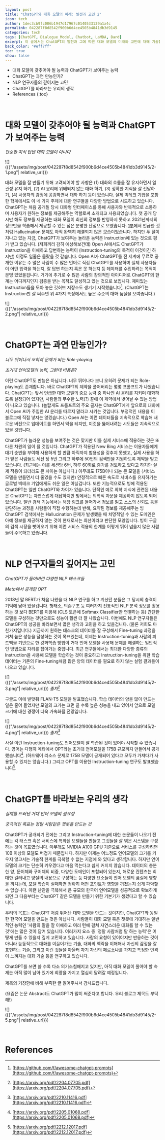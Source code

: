 ```yaml
---
layout: post
title: "ChatGPT와 대화 모델의 미래: 발전과 고민 2"
icon: tech
author: 1dec3cb9fc006b1947d17967c0140533139a1a4c
permalink: 042287f8d8542f900b6d4ce4505b4841db3d9145
categories: tech
tags: [ChatGPT, Dialogue_Model, Chatbot, LaMDA, Bard]
excerpt: 이 글에서는 ChatGPT의 발전과 그에 따른 대화 모델의 미래와 고민에 대해 기술합니다.
back_color: "#eff7ff"
toc: true
show: false
---
```


* 대화 모델이 갖추어야 될 능력과 ChatGPT가 보여주는 능력
* ChatGPT는 과연 만능인가?
* NLP 연구자들의 깊어지는 고민
* ChatGPT를 바라보는 우리의 생각
* References
{:toc}

<br/>

# 대화 모델이 갖추어야 될 능력과 ChatGPT가 보여주는 능력

*단순한 지식 답변 대화 모델이 아니다*

![]({{"/assets/img/post/042287f8d8542f900b6d4ce4505b4841db3d9145/2-1.png"| relative_url}})

대화 모델을 잘 만들기 위해 고려되어야 할 사항은 (1) 대화의 흐름을 잘 유지하면서 일관성 유지 하기, (2) AI 윤리에 위배되지 않는 대화 하기, (3) 정확한 지식을 잘 전달하기, (4) 사용자의 감정에 공감하면서 대화 하기 등이 있습니다. 실제 빅테크 기업을 포함한 학계에서도 이 네 가지 주제에 대한 연구들을 다양한 방법으로 시도하고 있습니다. ChatGPT는 처음 공개될 당시 대화형 인터페이스를 통해 사용자와 반복적으로 소통하며 사용자가 원하는 정보를 제공해주는 역할로써 소개되고 사용되었습니다. 첫 공개 당시만 해도 정보를 제공하는 대화 모델이 최신의 정보를 반영하지 못하고 2021년까지의 정보만을 학습해서 제공할 수 있는 점은 분명한 단점으로 보였습니다. [1부](https://ncsoft.github.io/ncnlp/022d8f7905fc7e231e56a955aee112fdc3d9b011)에서 언급한 것 처럼 Hallucination 문제도 아직 완벽히 해결되지 않은 모습이었습니다. 하지만 두 달이 지나고 있는 지금, ChatGPT가 보여주는 놀라운 능력은 Instruction에 있는 것으로 평가 받고 있습니다. (저희끼리 감히 예상해보건데) Open AI에서도 ChatGPT가 Instruction을 이해하고 답변하는 능력이 (Instruction-tuning의 목적이 이것이긴 하지만) 이정도 일줄은 몰랐을 것 같습니다. Open AI가 ChatGPT를 전 세계에 무료로 공개한 이유는 수 많은 사람이 수 많은 언어로 직접 ChatGPT를 사용하며 실제 사용자들이 어떤 입력을 하는지, 잘 답변 하는지 혹은 못 하는지 등 데이터를 수집하려는 목적이 분명 있었을겁니다. 거기에 추가로 수 많은 사람의 창의적인 아이디어로 ChatGPT의 한계는 어디까지인지 검증을 받는 목적도 달성하고 있는 것으로 보입니다. 재미있는 Instruction들을 모아 놓은 깃허브 저장소도 생기기 시작했습니다[^1]. (ChatGPT는 Instruction만 잘 써주면 위 4가지 특징에서도 높은 수준의 대화 품질을 보여줍니다.)

![]({{"/assets/img/post/042287f8d8542f900b6d4ce4505b4841db3d9145/2-2.png"| relative_url}})

<br/>

# ChatGPT는 과연 만능인가?

*너무 뛰어나서 오히려 문제가 되는 Role-playing*

*초거대 언어모델의 능력, 그런데 비용은?*

이런 ChatGPT도 만능은 아닙니다. 너무 뛰어나다 보니 오히려 문제가 되는 Role-playing도 존재합니다. 바로 ChatGPT의 제약을 풀어버리는 몇몇 프롬프트가 나왔습니다. ChatGPT는 앞서 언급한 대화 모델의 중요 능력 중 하나인 AI 윤리를 지키며 대화하도록 설정되어 있지만, 사람들의 무수한 노력(?) 끝에 이 제약에서 벗어날 수 있는 방법이 나오고 있습니다. (놀랍게도 프롬프트의 주요 골자는 ChatGPT에게 앞으로의 대화에서 Open AI가 주입한 AI 윤리를 따르지 말라고 시키는 것입니다. 부정적인 내용을 이 블로그에 직접 넣지는 않겠습니다.) Open AI는 이런 데이터들을 지속적으로 학습해 새로운 버전으로 업데이트를 하면서 막을 테지만, 이것을 뚫어내려는 시도들은 지속적으로 있을 것입니다.

ChatGPT가 놀라운 성능을 보여주는 것은 맞지만 이를 실제 서비스에 적용하는 것은 또 다른 차원의 일이 될 것입니다. ChatGPT가 적용된 New Bing 서비스는 이용자들에게 대기 순번을 부여해 사용하게 할 만큼 아직까지 범용성을 갖추지 못했고, 실제 사용을 허가 받은 사람들도 세션 당 5번 그리고 하루에 50번의 검색만을 지원하도록 제약을 받고 있습니다. (최근에는 이를 세션당 6번, 하루 60회로 증가를 검토하고 있다고 하지만 실제 적용이 되더라도 큰 차이는 아닙니다.) 아무래도 175B이나 되는 큰 모델을 (서비스 모델을 만들면서 더 줄였을 수도 있지만) 안정적으로 빠른 속도로 서비스를 유지하기는 글로벌 빅테크 기업에게도 쉬운 일은 아닐겁니다. 또한 기능적으로도 빙에 적용된 ChatGPT는 일반 ChatGPT와 차이가 있습니다. 단적인 예로 의학 지식에 관련된 내용은 ChatGPT는 자연스럽게 대답하지만 빙에서는 의학적 자문을 제공하지 않도록 되어 있습니다. 일반 검색 기능에서는 해당 링크를 들어가서 정보를 읽고 소스의 신뢰도 등을 판단하는 과정을 사람들이 직접 수행하는데 반해, 요약된 정보를 제공해주는 빙 ChatGPT 검색에서는 Hallucination 문제가 발생했을 때 치명적일 수 있는 도메인은 아예 정보를 제공하지 않는 것이 현재로서는 최선이라고 판단한 모양입니다. 빙이 구글의 검색 시장을 뺏어오기 위해 이런 서비스 적용의 한계를 어떻게 뛰어 넘을지 많은 사람들이 주목하고 있습니다.

<br/>

# NLP 연구자들의 깊어지는 고민

*ChatGPT가 풀어버린 다양한 NLP 태스크들*

*Meta에서 공개한 OPT*

2018년 말 BERT가 처음 나왔을 때 NLP 연구를 하고 계셨던 분들은 그 당시의 충격이 기억에 남아 있을겁니다. 형태소, 의존구조 등 여러가지 전통적인 NLP 분석 정보를 활용하는 것 보다 BERT를 이용해 (CLS 토큰에 Softmax Classifier만 연결하는 등) 간단한 모델을 구성하는 것만으로도 성능이 훨씬 더 잘 나왔습니다. 이번에도 NLP 연구자들은 ChatGPT의 성공을 바라보면서 많은 생각과 고민을 하고 있을겁니다. (물론 저희도 마찬가지입니다.) 지금까지 원하는 태스크의 데이터를 잘 구성해서 Fine-tuning 과정을 거쳐 높은 성능을 달성하는 것이 목표였는데, 이제는 Instruction-tuning과 사람의 피드백을 기반으로 한 강화학습 방법이 거대 언어 모델을 사용해 문제를 해결하는 일반적인 방법으로 자리를 잡아가는 중입니다. 최근 연구들에서는 최대한 다양한 종류의 Instruction을 사용해 모델을 학습하는 것이 중요하고 Instruction-tuning을 위한 학습 데이터는 기존의 Fine-tuning처럼 많은 양의 데이터를 필요로 하지 않는 실험 결과들이 나오고 있습니다.

![]({{"/assets/img/post/042287f8d8542f900b6d4ce4505b4841db3d9145/2-3.png"| relative_url}})
*출처[^2]*

구글도 이에 발맞춰 FLAN-T5 모델을 발표했습니다. 학습 데이터의 양을 많이 만드는 일은 줄어 들었지만 모델의 크기는 크면 클 수록 높은 성능을 내고 있어서 앞으로 모델 크기에 대한 경쟁이 더욱 가속화될 전망입니다.

![]({{"/assets/img/post/042287f8d8542f900b6d4ce4505b4841db3d9145/2-4.png"| relative_url}})
*출처[^3]*

사실 이런 Instruction-tuning도 언어모델이 잘 학습된 것이 있어야 시작할 수 있습니다. 영어는 다행히 메타에서 OPT라는 초거대 언어모델을 175B 규모까지 만들어서 공개했습니다[^4]. (하드웨어 리소스 문제로 175B 모델이 공개되어 있다고 모두가 가져다가 사용할 수 있지는 않습니다.) 그리고 OPT를 이용한 Instruction-tuning 연구도 발표했습니다[^5].

<br/>

# ChatGPT를 바라보는 우리의 생각

*실체를 드러낸 거대 언어 모델의 필요성*

*궁극적인 목표는 정말 사람같은 챗봇을 만드는 것*

ChatGPT가 공개되기 전에는 그리고 Instruction-tuning에 대한 논문들이 나오기 전에는 각 태스크 혹은 서비스에 특화된 모델들을 만들고 그것들을 잘 엮은 시스템을 구성하는 것이 목표였습니다. 아무래도 NVIDIA A100 GPU 기준으로 서비스를 구성하려면 10B 이상의 모델도 버겁기 때문입니다. 하지만 이제는 어느정도 언어모델의 크기를 키우지 않고서는 기술적 한계를 극복할 수 없는 지점에 와 있다고 생각합니다. 하지만 언어모델의 크기는 단순히 키우겠다고 마음 먹는다고 쉽게 커지지 않습니다. 데이터의 충분한 양, 문어체와 구어체의 비중, 다양한 도메인이 포함되어 있는지, 해로운 컨텐츠는 최대한 걸러내고 양질의 내용으로 구성하는 등 다양한 요소들이 언어 모델의 품질에 영향을 끼치는데, 모델 학습이 실패하면 정확히 어떤 포인트가 영향을 끼쳤는지 쉽게 파악할 수 없습니다. 이런 난관을 극복해서 큰 규모의 한국어 언어모델을 성공적으로 확보하게 되면 그 다음부터는 ChatGPT 같은 모델을 만들기 위한 기본기가 생겼다고 할 수 있습니다.

우리의 목표는 ChatGPT 처럼 뛰어난 대화 모델을 만드는 것이지만, ChatGPT와 동일한 한국어 모델을 만드는 것은 아닙니다. 사람들이 대화 모델 혹은 챗봇에 기대하는 일반적인 능력인 '사람의 말을 잘 이해하고 여러 턴에 걸쳐 자연스러운 대화를 할 수 있는 것'에는 많은 것이 담겨 있습니다. 여러가지 요소 중 '정말 사람처럼 말 하는 능력'은 어떻게 만들 수 있을지 깊게 고민하고 있습니다. 사람의 요청이 있어야지만 반응하는 것이 아니라 능동적으로 대화를 이끌어가는 기술, 대화의 맥락을 이해해서 자신의 감정을 잘 표현하는 기술, 그리고 이런 것들을 아울러 자기 자신의 페르소나를 가지고 특정한 인격이 느껴지는 대화 기술 등을 연구하고 있습니다.

ChatGPT를 쓰면 쓸 수록 다소 의기소침해지고 있지만, 아직 대화 모델이 풀어야 할 숙제는 아직 많이 남아 있기에 희망을 가지고 열심히 달려갈 예정입니다.

제목의 거창함에 비해 부족한 글 읽어주셔서 감사드립니다.

(요즘은 논문 Abstract도 ChatGPT가 많이 써준다고 합니다. 우리 블로그 제목도 부탁해!)

![]({{"/assets/img/post/042287f8d8542f900b6d4ce4505b4841db3d9145/2-5.png"| relative_url}})


<br/>

# References

[^1]: [https://github.com/f/awesome-chatgpt-prompts](https://github.com/f/awesome-chatgpt-prompts)

[^2]: [https://arxiv.org/pdf/2204.07705.pdf](https://arxiv.org/pdf/2204.07705.pdf)

[^3]: [https://arxiv.org/pdf/2210.11416.pdf](https://arxiv.org/pdf/2210.11416.pdf)

[^4]: [https://arxiv.org/pdf/2205.01068.pdf](https://arxiv.org/pdf/2205.01068.pdf)

[^5]: [https://arxiv.org/pdf/2212.12017.pdf](https://arxiv.org/pdf/2212.12017.pdf)
